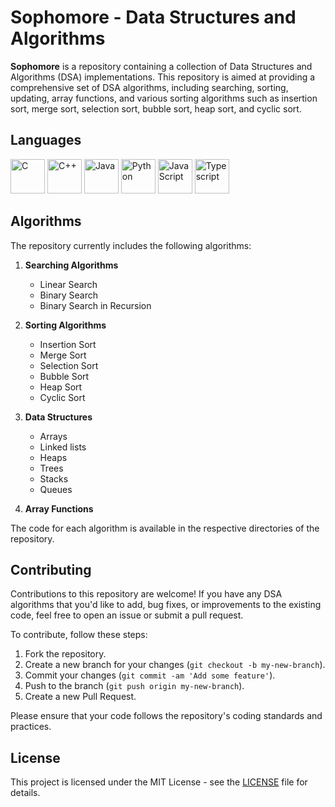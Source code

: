# Sophomore - Data Structures and Algorithms
**Sophomore** is a repository containing a collection of Data Structures and Algorithms (DSA) implementations. This repository is aimed at providing a comprehensive set of DSA algorithms, including searching, sorting, updating, array functions, and various sorting algorithms such as insertion sort, merge sort, selection sort, bubble sort, heap sort, and cyclic sort.

## Languages

<a href="https://en.wikipedia.org/wiki/C_(programming_language)" title="C"><img src="https://github.com/get-icon/geticon/raw/master/icons/c.svg" alt="C" width="55px" height="55px"></a>
<a href="https://isocpp.org/" title="C++"><img src="https://github.com/get-icon/geticon/raw/master/icons/c-plusplus.svg" alt="C++" width="55px" height="55px"></a>
<a href="https://www.java.com/" title="Java"><img src="https://github.com/get-icon/geticon/raw/master/icons/java.svg" alt="Java" width="55px" height="55px"></a>
<a href="https://www.python.org/" title="Python"><img src="https://github.com/get-icon/geticon/raw/master/icons/python.svg" alt="Python" width="55px" height="55px"></a>
<img src="https://github.com/get-icon/geticon/raw/master/icons/javascript.svg" alt="JavaScript" width="55px" height="55px"></a>
<img src="https://github.com/get-icon/geticon/raw/master/icons/typescript-icon.svg" alt="Typescript" width="55px" height="55px"></a>


## Algorithms

The repository currently includes the following algorithms:

1. **Searching Algorithms**
   - Linear Search
   - Binary Search
   - Binary Search in Recursion

2. **Sorting Algorithms**
   - Insertion Sort
   - Merge Sort
   - Selection Sort
   - Bubble Sort
   - Heap Sort
   - Cyclic Sort

3. **Data Structures**
   - Arrays
   - Linked lists
   - Heaps
   - Trees
   - Stacks
   - Queues

5. **Array Functions**


The code for each algorithm is available in the respective directories of the repository.

## Contributing

Contributions to this repository are welcome! If you have any DSA algorithms that you'd like to add, bug fixes, or improvements to the existing code, feel free to open an issue or submit a pull request.

To contribute, follow these steps:

1. Fork the repository.
2. Create a new branch for your changes (`git checkout -b my-new-branch`).
3. Commit your changes (`git commit -am 'Add some feature'`).
4. Push to the branch (`git push origin my-new-branch`).
5. Create a new Pull Request.

Please ensure that your code follows the repository's coding standards and practices.

## License

This project is licensed under the MIT License - see the [LICENSE](LICENSE) file for details.
